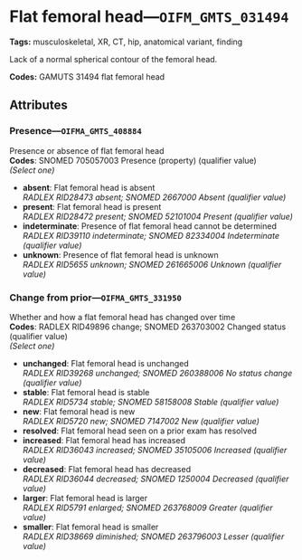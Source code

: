 # Flat femoral head—`OIFM_GMTS_031494`

**Tags:** musculoskeletal, XR, CT, hip, anatomical variant, finding

Lack of a normal spherical contour of the femoral head.

**Codes:** GAMUTS 31494 flat femoral head

## Attributes

### Presence—`OIFMA_GMTS_408884`

Presence or absence of flat femoral head  
**Codes**: SNOMED 705057003 Presence (property) (qualifier value)  
*(Select one)*

- **absent**: Flat femoral head is absent  
_RADLEX RID28473 absent; SNOMED 2667000 Absent (qualifier value)_
- **present**: Flat femoral head is present  
_RADLEX RID28472 present; SNOMED 52101004 Present (qualifier value)_
- **indeterminate**: Presence of flat femoral head cannot be determined  
_RADLEX RID39110 indeterminate; SNOMED 82334004 Indeterminate (qualifier value)_
- **unknown**: Presence of flat femoral head is unknown  
_RADLEX RID5655 unknown; SNOMED 261665006 Unknown (qualifier value)_

### Change from prior—`OIFMA_GMTS_331950`

Whether and how a flat femoral head has changed over time  
**Codes**: RADLEX RID49896 change; SNOMED 263703002 Changed status (qualifier value)  
*(Select one)*

- **unchanged**: Flat femoral head is unchanged  
_RADLEX RID39268 unchanged; SNOMED 260388006 No status change (qualifier value)_
- **stable**: Flat femoral head is stable  
_RADLEX RID5734 stable; SNOMED 58158008 Stable (qualifier value)_
- **new**: Flat femoral head is new  
_RADLEX RID5720 new; SNOMED 7147002 New (qualifier value)_
- **resolved**: Flat femoral head seen on a prior exam has resolved  
- **increased**: Flat femoral head has increased  
_RADLEX RID36043 increased; SNOMED 35105006 Increased (qualifier value)_
- **decreased**: Flat femoral head has decreased  
_RADLEX RID36044 decreased; SNOMED 1250004 Decreased (qualifier value)_
- **larger**: Flat femoral head is larger  
_RADLEX RID5791 enlarged; SNOMED 263768009 Greater (qualifier value)_
- **smaller**: Flat femoral head is smaller  
_RADLEX RID38669 diminished; SNOMED 263796003 Lesser (qualifier value)_